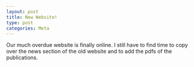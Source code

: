 ```yaml
---
layout: post
title: New Website!
type: post
categories: Meta
---
```


Our much overdue website is finally online. I still have to find time to copy over the news section of the old website and to add the pdfs of the publications.

